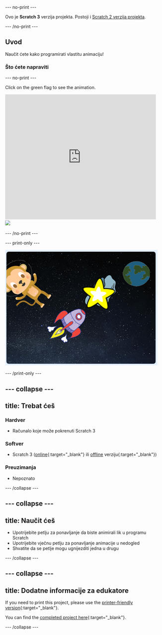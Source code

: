 \--- no-print \---

Ovo je **Scratch 3** verzija projekta. Postoji i [Scratch 2 verzija projekta](https://projects.raspberrypi.org/en/projects/lost-in-space-scratch2).

\--- /no-print \---

## Uvod

Naučit ćete kako programirati vlastitu animaciju!

### Što ćete napraviti

\--- no-print \---

Click on the green flag to see the animation.

<div class="scratch-preview">
  <iframe allowtransparency="true" width="485" height="402" src="https://scratch.mit.edu/projects/embed/276873231/?autostart=false" frameborder="0" scrolling="no"></iframe>
  <img src="images/space-final.png">
</div>

\--- /no-print \---

\--- print-only \---

![Complete project](images/showcase_static.png)

\--- /print-only \---

## \--- collapse \---

## title: Trebat ćeš

### Hardver

- Računalo koje može pokrenuti Scratch 3

### Softver

- Scratch 3 ([online](http://rpf.io/scratchon){:target="_blank"} ili [offline](http://rpf.io/scratchoff) verziju{:target="_blank"})

### Preuzimanja

- Nepoznato

\--- /collapse \---

## \--- collapse \---

## title: Naučit ćeš

- Upotrijebite petlju za ponavljanje da biste animirali lik u programu Scratch
- Upotrijebite vječnu petlju za ponavljanje animacije u nedogled
- Shvatite da se petlje mogu ugnijezditi jedna u drugu

\--- /collapse \---

## \--- collapse \---

## title: Dodatne informacije za edukatore

If you need to print this project, please use the [printer-friendly version](https://projects.raspberrypi.org/en/projects/lost-in-space/print){:target="_blank"}.

You can find the [completed project here](http://rpf.io/p/en/lost-in-space-get){:target="_blank"}.

\--- /collapse \---